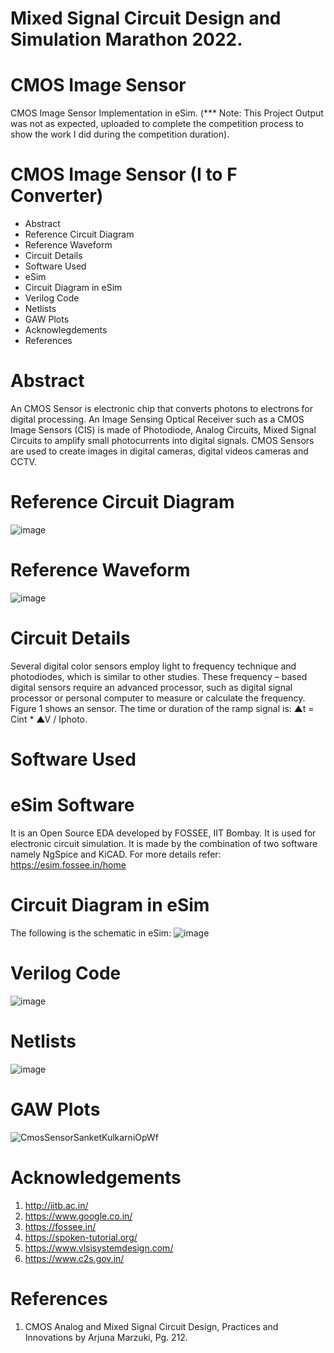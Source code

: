 # Mixed Signal Circuit Design and Simulation Marathon 2022.


# CMOS Image Sensor
CMOS Image Sensor Implementation in eSim.
(*** Note: This Project Output was not as expected, uploaded to complete the competition process to show the work I did during the competition duration).

# CMOS Image Sensor (I to F Converter)
* Abstract
* Reference Circuit Diagram
* Reference Waveform
* Circuit Details
* Software Used
* eSim
* Circuit Diagram in eSim
* Verilog Code
* Netlists
* GAW Plots
* Acknowlegdements
* References

# Abstract
An CMOS Sensor is electronic chip that converts photons to electrons for digital processing. An Image Sensing Optical Receiver such as a CMOS Image Sensors (CIS) is made of Photodiode, Analog Circuits, Mixed Signal Circuits to amplify small photocurrents into digital signals. CMOS Sensors are used to create images in digital cameras, digital videos cameras and CCTV. 

# Reference Circuit Diagram
![image](https://user-images.githubusercontent.com/15033272/194718144-367ca04b-1c94-42f5-b232-79402b1ce1c3.png)

# Reference Waveform
![image](https://user-images.githubusercontent.com/15033272/194718155-f33f9152-4d76-437c-bc18-45efb32f35db.png)

# Circuit Details
Several digital color sensors employ light to frequency technique and photodiodes, which is similar to other studies. These frequency – based digital sensors require an advanced processor, such as digital signal processor or personal computer to measure or calculate the frequency. Figure 1 shows an sensor. The time or duration of the ramp signal is: 
▲t = Cint * ▲V / Iphoto.

# Software Used
# eSim Software
It is an Open Source EDA developed by FOSSEE, IIT Bombay. It is used for electronic circuit simulation. It is made by the combination of two software namely NgSpice and KiCAD. For more details refer:  https://esim.fossee.in/home

# Circuit Diagram in eSim
The following is the schematic in eSim:
![image](https://user-images.githubusercontent.com/15033272/194718316-b77c11c2-f957-4dea-8299-763f28323cd8.png)

# Verilog Code
![image](https://user-images.githubusercontent.com/15033272/194718524-4fc6ed44-1c72-49c7-97b5-9491c1cd6e47.png)

# Netlists
![image](https://user-images.githubusercontent.com/15033272/194718510-2ffa917c-e605-498e-89c8-1ff8a9f4aa4e.png)

# GAW Plots
![CmosSensorSanketKulkarniOpWf](https://user-images.githubusercontent.com/15033272/194718564-750fb9d0-0569-49a2-a336-63e8abea3c78.jpeg)

# Acknowledgements
1. http://iitb.ac.in/
2. https://www.google.co.in/
3. https://fossee.in/
4. https://spoken-tutorial.org/
5. https://www.vlsisystemdesign.com/
6. https://www.c2s.gov.in/

# References
1.	CMOS Analog and Mixed Signal Circuit Design, Practices and Innovations by Arjuna Marzuki, Pg. 212.
            
